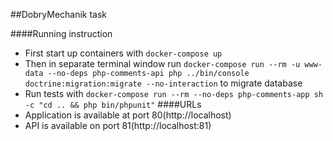 ##DobryMechanik task

####Running instruction
- First start up containers with `docker-compose up`
- Then in separate terminal window run `docker-compose run --rm -u www-data --no-deps php-comments-api php ../bin/console doctrine:migration:migrate --no-interaction` to migrate database
- Run tests with `docker-compose run --rm --no-deps php-comments-app sh -c "cd .. && php bin/phpunit"`
####URLs
- Application is available at port 80(http://localhost)
- API is available on port 81(http://localhost:81) 
